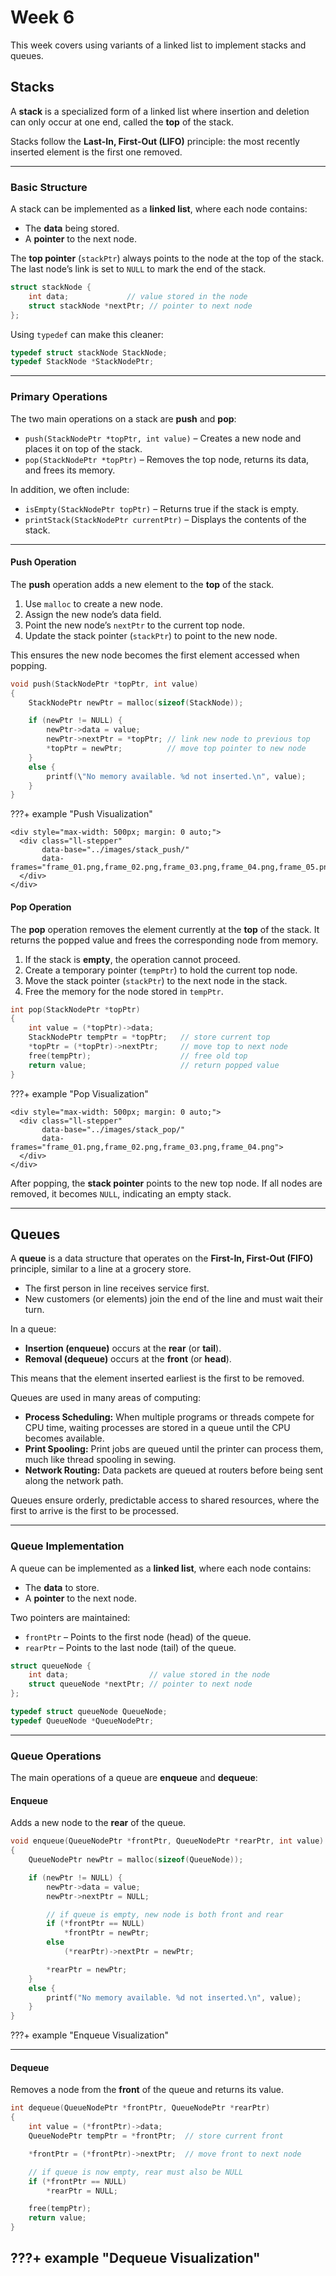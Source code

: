# Week 6

This week covers using variants of a linked list to implement stacks and queues.

## Stacks

A **stack** is a specialized form of a linked list where insertion and deletion
can only occur at one end, called the **top** of the stack.

Stacks follow the **Last-In, First-Out (LIFO)** principle: the most recently
inserted element is the first one removed.

---

### Basic Structure

A stack can be implemented as a **linked list**, where each node contains:

* The **data** being stored.
* A **pointer** to the next node.

The **top pointer** (`stackPtr`) always points to the node at the top of the
stack. The last node’s link is set to `NULL` to mark the end of the stack.

```c
struct stackNode {
    int data;             // value stored in the node
    struct stackNode *nextPtr; // pointer to next node
};
```

Using `typedef` can make this cleaner:

```c
typedef struct stackNode StackNode;
typedef StackNode *StackNodePtr;
```

---

### Primary Operations

The two main operations on a stack are **push** and **pop**:

* `push(StackNodePtr *topPtr, int value)` – Creates a new node and places it on top of the stack.
* `pop(StackNodePtr *topPtr)` – Removes the top node, returns its data, and frees its memory.

In addition, we often include:

* `isEmpty(StackNodePtr topPtr)` – Returns true if the stack is empty.
* `printStack(StackNodePtr currentPtr)` – Displays the contents of the stack.

--- 

#### Push Operation

The **push** operation adds a new element to the **top** of the stack.

1. Use `malloc` to create a new node.
2. Assign the new node’s data field.
3. Point the new node’s `nextPtr` to the current top node.
4. Update the stack pointer (`stackPtr`) to point to the new node.

This ensures the new node becomes the first element accessed when popping.

```c
void push(StackNodePtr *topPtr, int value)
{
    StackNodePtr newPtr = malloc(sizeof(StackNode));

    if (newPtr != NULL) {
        newPtr->data = value;
        newPtr->nextPtr = *topPtr; // link new node to previous top
        *topPtr = newPtr;          // move top pointer to new node
    }
    else {
        printf(\"No memory available. %d not inserted.\n", value);
    }
}
```

???+ example "Push Visualization"

    <div style="max-width: 500px; margin: 0 auto;">
      <div class="ll-stepper"
           data-base="../images/stack_push/"
           data-frames="frame_01.png,frame_02.png,frame_03.png,frame_04.png,frame_05.png,frame_06.png">
      </div>
    </div>

#### Pop Operation

The **pop** operation removes the element currently at the **top** of the stack.
It returns the popped value and frees the corresponding node from memory.


1. If the stack is **empty**, the operation cannot proceed.
2. Create a temporary pointer (`tempPtr`) to hold the current top node.
3. Move the stack pointer (`stackPtr`) to the next node in the stack.
4. Free the memory for the node stored in `tempPtr`.

```c
int pop(StackNodePtr *topPtr)
{
    int value = (*topPtr)->data;
    StackNodePtr tempPtr = *topPtr;   // store current top
    *topPtr = (*topPtr)->nextPtr;     // move top to next node
    free(tempPtr);                    // free old top
    return value;                     // return popped value
}
```

???+ example "Pop Visualization"

    <div style="max-width: 500px; margin: 0 auto;">
      <div class="ll-stepper"
           data-base="../images/stack_pop/"
           data-frames="frame_01.png,frame_02.png,frame_03.png,frame_04.png">
      </div>
    </div>


After popping, the **stack pointer** points to the new top node. If all nodes
are removed, it becomes `NULL`, indicating an empty stack.

---

## Queues

A **queue** is a data structure that operates on the **First-In, First-Out (FIFO)** principle, similar to a line at a grocery store.

* The first person in line receives service first.
* New customers (or elements) join the end of the line and must wait their turn.

In a queue:

* **Insertion (enqueue)** occurs at the **rear** (or **tail**).
* **Removal (dequeue)** occurs at the **front** (or **head**).

This means that the element inserted earliest is the first to be removed.

Queues are used in many areas of computing:

* **Process Scheduling:** When multiple programs or threads compete for CPU time, waiting processes are stored in a queue until the CPU becomes available.
* **Print Spooling:** Print jobs are queued until the printer can process them, much like thread spooling in sewing.
* **Network Routing:** Data packets are queued at routers before being sent along the network path.

Queues ensure orderly, predictable access to shared resources, where the first to arrive is the first to be processed.

---

### Queue Implementation

A queue can be implemented as a **linked list**, where each node contains:

* The **data** to store.
* A **pointer** to the next node.

Two pointers are maintained:

* `frontPtr` – Points to the first node (head) of the queue.
* `rearPtr` – Points to the last node (tail) of the queue.

```c
struct queueNode {
    int data;                  // value stored in the node
    struct queueNode *nextPtr; // pointer to next node
};

typedef struct queueNode QueueNode;
typedef QueueNode *QueueNodePtr;
```

---

### Queue Operations

The main operations of a queue are **enqueue** and **dequeue**:

#### Enqueue

Adds a new node to the **rear** of the queue.

```c
void enqueue(QueueNodePtr *frontPtr, QueueNodePtr *rearPtr, int value)
{
    QueueNodePtr newPtr = malloc(sizeof(QueueNode));

    if (newPtr != NULL) {
        newPtr->data = value;
        newPtr->nextPtr = NULL;

        // if queue is empty, new node is both front and rear
        if (*frontPtr == NULL)
            *frontPtr = newPtr;
        else
            (*rearPtr)->nextPtr = newPtr;

        *rearPtr = newPtr;
    }
    else {
        printf("No memory available. %d not inserted.\n", value);
    }
}
```


???+ example "Enqueue Visualization"
    <div style="max-width: 500px; margin: 0 auto;">
      <div class="ll-stepper"
           data-base="../images/enqueue/"
           data-frames="frame_01.png,frame_02.png,frame_03.png,frame_04.png,frame_05.png,frame_06.png">
      </div>
    </div>

---

#### Dequeue

Removes a node from the **front** of the queue and returns its value.

```c
int dequeue(QueueNodePtr *frontPtr, QueueNodePtr *rearPtr)
{
    int value = (*frontPtr)->data;
    QueueNodePtr tempPtr = *frontPtr;  // store current front

    *frontPtr = (*frontPtr)->nextPtr;  // move front to next node

    // if queue is now empty, rear must also be NULL
    if (*frontPtr == NULL)
        *rearPtr = NULL;

    free(tempPtr);
    return value;
}
```

???+ example "Dequeue Visualization"
    <div style="max-width: 500px; margin: 0 auto;">
      <div class="ll-stepper"
           data-base="../images/dequeue/"
           data-frames="frame_01.png,frame_02.png,frame_03.png,frame_04.png,frame_05.png,frame_06.png">
      </div>
    </div>
---




